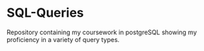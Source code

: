 # SQL-Queries
Repository containing my coursework in postgreSQL showing my proficiency in a variety of query types.
